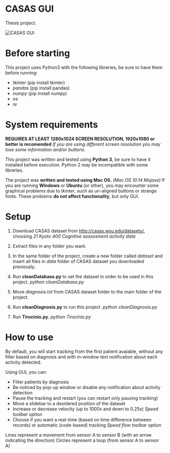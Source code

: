 # CASAS GUI
Thesis project.

![CASAS GUI](https://scontent-mxp1-1.xx.fbcdn.net/v/t1.15752-9/s2048x2048/71823942_703495783484635_5314052066270773248_n.png?_nc_cat=111&_nc_oc=AQl5imN3jdPcL5CfHVrerbY6qo98NoT71e_mAWeoNY_1TDtpfKqu0HAhOH-PrqiH99c&_nc_ht=scontent-mxp1-1.xx&oh=ec468d123c2f704da50aabfc1e8f0c05&oe=5DF3A9B8)

# **Before starting**
This project uses Python3 with the following libreries, be sure to have them before running:

- _tkinter_ (pip install tkinter)
- _pandas_ (pip install pandas)
- _numpy_ (pip install numpy)
- _os_
- _re_

# **System requirements**
**REQUIRES AT LEAST 1280x1024 SCREEN RESOLUTION, 1920x1080 or better is recomended**
_If you are using different screen resolution you may lose some information and/or buttons._

This project was written and tested using **Python 3**, be sure to have it installed before execution. Python 2 may be incompatible with some libreries.

The project was **written and tested using Mac OS.** _(Mac OS 10.14 Mojave)_
If you are running **Windows** or **Ubuntu** (or other), you may encounter some graphical problems due to _tkinter_, such as un-aligned buttons or strange fonts.
These problems **do not affect functionality**, but only GUI.


# **Setup**
1) Download CASAS dataset from http://casas.wsu.edu/datasets/, choosing _21 Kyoto 400 Cognitive assessment activity data_

2) Extract files in any folder you want.
 
3) In the same folder of the project, create a new folder called _dataset_ and insert all files in _data_ folder of CASAS dataset you downloaded previously.

4) Run **cleanDatabase.py** to set the dataset in order to be used in this project. _python cleanDatabase.py_

5) Move _diagnosis.txt_ from CASAS dataset folder to the main folder of the project.

6) Run **cleanDiagnosis.py** to run this project. _python cleanDiagnosis.py_

7) Run **Tirocinio.py.** _python Tirocinio.py_

# **How to use**
By default, you will start tracking from the first patient avaiable, without any filter based on diagnosis and with in-window text notification about each activity detected.

Using GUI, you can:
- Filter patients by diagnosis
- Be noticed by pop-up window or disable any notification about activity detection
- Pause the tracking and restart (you can restart only pausing tracking)
- Move a slidebar to a desidered position of the dataset
- Increase or decrease velocity (up to 1000x and down to 0.25x) _Speed toolbar option_
- Choose if you want a real-time (based on time difference between records) or automatic (code-based) tracking _Speed flow toolbar option_

Lines represent a movement from sensor A to sensor B (with an arrow indicating the direction)
Circles represent a loop (from sensor A to sensor A)
